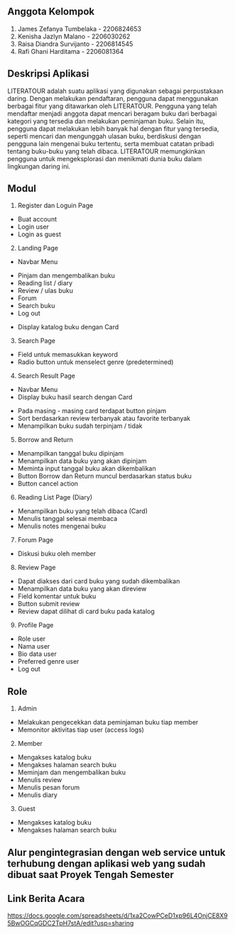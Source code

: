## Anggota Kelompok

1. James Zefanya Tumbelaka - 2206824653
2. Kenisha Jazlyn Malano - 2206030262
3. Raisa Diandra Survijanto - 2206814545
4. Rafi Ghani Harditama - 2206081364

## Deskripsi Aplikasi

LITERATOUR adalah suatu aplikasi yang digunakan sebagai perpustakaan daring. Dengan melakukan pendaftaran, pengguna dapat menggunakan berbagai fitur yang ditawarkan oleh LITERATOUR.
Pengguna yang telah mendaftar menjadi anggota dapat mencari beragam buku dari berbagai kategori yang tersedia dan melakukan peminjaman buku. Selain itu, pengguna dapat melakukan lebih banyak hal dengan fitur yang tersedia, seperti mencari dan mengunggah ulasan buku, berdiskusi dengan pengguna lain mengenai buku tertentu, serta membuat catatan pribadi tentang buku-buku yang telah dibaca.
LITERATOUR memungkinkan pengguna untuk mengeksplorasi dan menikmati dunia buku dalam lingkungan daring ini.

## Modul

1. Register dan Loguin Page
* Buat account
* Login user
* Login as guest

2. Landing Page
* Navbar Menu
- Pinjam dan mengembalikan buku
- Reading list / diary
- Review / ulas buku
- Forum
- Search buku
- Log out
* Display katalog buku dengan Card

3. Search Page
* Field untuk memasukkan keyword
* Radio button untuk menselect genre (predetermined)

4. Search Result Page
* Navbar Menu
* Display buku hasil search dengan Card
- Pada masing - masing card terdapat button pinjam
- Sort berdasarkan review terbanyak atau favorite terbanyak
- Menampilkan buku sudah terpinjam / tidak

5. Borrow and Return
* Menampilkan tanggal buku dipinjam
* Menampilkan data buku yang akan dipinjam
* Meminta input tanggal buku akan dikembalikan
* Button Borrow dan Return muncul berdasarkan status buku
* Button cancel action

6. Reading List Page (Diary)
* Menampilkan buku yang telah dibaca (Card)
* Menulis tanggal selesai membaca
* Menulis notes mengenai buku

7. Forum Page
* Diskusi buku oleh member

8. Review Page
* Dapat diakses dari card buku yang sudah dikembalikan
* Menampilkan data buku yang akan direview
* Field komentar untuk buku
* Button submit review
* Review dapat dilihat di card buku pada katalog

9. Profile Page
* Role user
* Nama user
* Bio data user
* Preferred genre user
* Log out

## Role

1. Admin
* Melakukan pengecekkan data peminjaman buku tiap member
* Memonitor aktivitas tiap user (access logs)

2. Member
* Mengakses katalog buku
* Mengakses halaman search buku
* Meminjam dan mengembalikan buku
* Menulis review
* Menulis pesan forum
* Menulis diary

3. Guest
* Mengakses katalog buku
* Mengakses halaman search buku

## Alur pengintegrasian dengan web service untuk terhubung dengan aplikasi web yang sudah dibuat saat Proyek Tengah Semester

## Link Berita Acara
https://docs.google.com/spreadsheets/d/1xa2CowPCeD1xp96L4OnjCE8X95BwOGCqGDC2TpH7stA/edit?usp=sharing